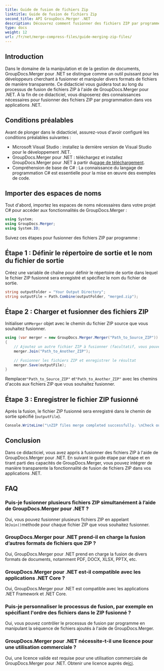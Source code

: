```yaml
---
title: Guide de fusion de fichiers Zip
linktitle: Guide de fusion de fichiers Zip
second_title: API GroupDocs.Merger .NET
description: Découvrez comment fusionner des fichiers ZIP par programme à l'aide de GroupDocs.Merger pour .NET. Ce didacticiel fournit un guide détaillé pour les développeurs.
type: docs
weight: 12
url: /fr/net/merge-compress-files/guide-merging-zip-files/
---
```

## Introduction
Dans le domaine de la manipulation et de la gestion de documents, GroupDocs.Merger pour .NET se distingue comme un outil puissant pour les développeurs cherchant à fusionner et manipuler divers formats de fichiers de manière transparente. Ce didacticiel vous guidera tout au long du processus de fusion de fichiers ZIP à l'aide de GroupDocs.Merger pour .NET. À la fin de ce didacticiel, vous disposerez des connaissances nécessaires pour fusionner des fichiers ZIP par programmation dans vos applications .NET.
## Conditions préalables
Avant de plonger dans le didacticiel, assurez-vous d'avoir configuré les conditions préalables suivantes :
- Microsoft Visual Studio : installez la dernière version de Visual Studio pour le développement .NET.
-  GroupDocs.Merger pour .NET : téléchargez et installez GroupDocs.Merger pour .NET à partir du[page de téléchargement](https://releases.groupdocs.com/merger/net/).
- Compréhension de base de C# : La connaissance du langage de programmation C# est essentielle pour la mise en œuvre des exemples de code.

## Importer des espaces de noms
Tout d'abord, importez les espaces de noms nécessaires dans votre projet C# pour accéder aux fonctionnalités de GroupDocs.Merger :
```csharp
using System; 
using GroupDocs.Merger;
using System.IO;
```

Suivez ces étapes pour fusionner des fichiers ZIP par programme :
## Étape 1 : Définir le répertoire de sortie et le nom du fichier de sortie
Créez une variable de chaîne pour définir le répertoire de sortie dans lequel le fichier ZIP fusionné sera enregistré et spécifiez le nom du fichier de sortie.
```csharp
string outputFolder = "Your Output Directory";
string outputFile = Path.Combine(outputFolder, "merged.zip");
```
## Étape 2 : Charger et fusionner des fichiers ZIP
 Initialiser un`Merger` objet avec le chemin du fichier ZIP source que vous souhaitez fusionner.
```csharp
using (var merger = new GroupDocs.Merger.Merger("Path_to_Source_ZIP"))
{
    // Ajoutez un autre fichier ZIP à fusionner (facultatif, vous pouvez en ajouter plusieurs)
    merger.Join("Path_to_Another_ZIP");
    
    // Fusionner les fichiers ZIP et enregistrer le résultat
    merger.Save(outputFile);
}
```
 Remplacer`"Path_to_Source_ZIP"` et`"Path_to_Another_ZIP"` avec les chemins d'accès aux fichiers ZIP que vous souhaitez fusionner.
## Étape 3 : Enregistrer le fichier ZIP fusionné
Après la fusion, le fichier ZIP fusionné sera enregistré dans le chemin de sortie spécifié (`outputFile`).
```csharp
Console.WriteLine("\nZIP files merge completed successfully. \nCheck output in {0}", outputFolder);
```

## Conclusion
Dans ce didacticiel, vous avez appris à fusionner des fichiers ZIP à l'aide de GroupDocs.Merger pour .NET. En suivant le guide étape par étape et en tirant parti des capacités de GroupDocs.Merger, vous pouvez intégrer de manière transparente la fonctionnalité de fusion de fichiers ZIP dans vos applications .NET.

## FAQ
### Puis-je fusionner plusieurs fichiers ZIP simultanément à l’aide de GroupDocs.Merger pour .NET ?
 Oui, vous pouvez fusionner plusieurs fichiers ZIP en appelant le`Join()`méthode pour chaque fichier ZIP que vous souhaitez fusionner.
### GroupDocs.Merger pour .NET prend-il en charge la fusion d’autres formats de fichiers que ZIP ?
Oui, GroupDocs.Merger pour .NET prend en charge la fusion de divers formats de documents, notamment PDF, DOCX, XLSX, PPTX, etc.
### GroupDocs.Merger pour .NET est-il compatible avec les applications .NET Core ?
Oui, GroupDocs.Merger pour .NET est compatible avec les applications .NET Framework et .NET Core.
### Puis-je personnaliser le processus de fusion, par exemple en spécifiant l'ordre des fichiers dans le ZIP fusionné ?
Oui, vous pouvez contrôler le processus de fusion par programme en manipulant la séquence de fichiers ajoutés à l'aide de GroupDocs.Merger.
### GroupDocs.Merger pour .NET nécessite-t-il une licence pour une utilisation commerciale ?
 Oui, une licence valide est requise pour une utilisation commerciale de GroupDocs.Merger pour .NET. Obtenir une licence auprès de[ici](https://purchase.groupdocs.com/buy).